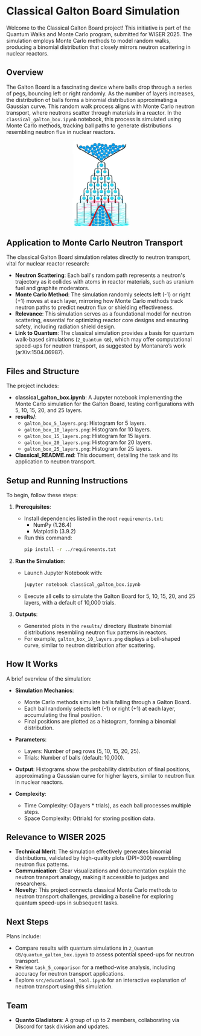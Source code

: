 # Classical Galton Board Simulation

Welcome to the Classical Galton Board project! This initiative is part of the Quantum Walks and Monte Carlo program, submitted for WISER 2025. The simulation employs Monte Carlo methods to model random walks, producing a binomial distribution that closely mirrors neutron scattering in nuclear reactors.

## Overview

The Galton Board is a fascinating device where balls drop through a series of pegs, bouncing left or right randomly. As the number of layers increases, the distribution of balls forms a binomial distribution approximating a Gaussian curve. This random walk process aligns with Monte Carlo neutron transport, where neutrons scatter through materials in a reactor. In the `classical_galton_box.ipynb` notebook, this process is simulated using Monte Carlo methods, tracking ball paths to generate distributions resembling neutron flux in nuclear reactors.

<p align="center">
  <img src="Classical_Galton_Box.jpg" alt="Classical Galton Board Simulation" style="width:30%; height:auto;">
</p>

## Application to Monte Carlo Neutron Transport

The classical Galton Board simulation relates directly to neutron transport, vital for nuclear reactor research:

- **Neutron Scattering**: Each ball's random path represents a neutron's trajectory as it collides with atoms in reactor materials, such as uranium fuel and graphite moderators.
- **Monte Carlo Method**: The simulation randomly selects left (-1) or right (+1) moves at each layer, mirroring how Monte Carlo methods track neutron paths to predict neutron flux or shielding effectiveness.
- **Relevance**: This simulation serves as a foundational model for neutron scattering, essential for optimizing reactor core designs and ensuring safety, including radiation shield design.
- **Link to Quantum**: The classical simulation provides a basis for quantum walk-based simulations (`2_Quantum GB`), which may offer computational speed-ups for neutron transport, as suggested by Montanaro’s work (arXiv:1504.06987).

## Files and Structure

The project includes:

- **classical_galton_box.ipynb**: A Jupyter notebook implementing the Monte Carlo simulation for the Galton Board, testing configurations with 5, 10, 15, 20, and 25 layers.
- **results/**:
  - `galton_box_5_layers.png`: Histogram for 5 layers.
  - `galton_box_10_layers.png`: Histogram for 10 layers.
  - `galton_box_15_layers.png`: Histogram for 15 layers.
  - `galton_box_20_layers.png`: Histogram for 20 layers.
  - `galton_box_25_layers.png`: Histogram for 25 layers.
- **Classical_README.md**: This document, detailing the task and its application to neutron transport.

## Setup and Running Instructions

To begin, follow these steps:

1. **Prerequisites**:
   - Install dependencies listed in the root `requirements.txt`:
     - NumPy (1.26.4)
     - Matplotlib (3.9.2)
   - Run this command:
     ```bash
     pip install -r ../requirements.txt
     ```

2. **Run the Simulation**:
   - Launch Jupyter Notebook with:
     ```bash
     jupyter notebook classical_galton_box.ipynb
     ```
   - Execute all cells to simulate the Galton Board for 5, 10, 15, 20, and 25 layers, with a default of 10,000 trials.

3. **Outputs**:
   - Generated plots in the `results/` directory illustrate binomial distributions resembling neutron flux patterns in reactors.
   - For example, `galton_box_10_layers.png` displays a bell-shaped curve, similar to neutron distribution after scattering.

## How It Works

A brief overview of the simulation:

- **Simulation Mechanics**:
  - Monte Carlo methods simulate balls falling through a Galton Board.
  - Each ball randomly selects left (-1) or right (+1) at each layer, accumulating the final position.
  - Final positions are plotted as a histogram, forming a binomial distribution.

- **Parameters**:
  - Layers: Number of peg rows (5, 10, 15, 20, 25).
  - Trials: Number of balls (default: 10,000).

- **Output**: Histograms show the probability distribution of final positions, approximating a Gaussian curve for higher layers, similar to neutron flux in nuclear reactors.

- **Complexity**:
  - Time Complexity: O(layers * trials), as each ball processes multiple steps.
  - Space Complexity: O(trials) for storing position data.

## Relevance to WISER 2025

- **Technical Merit**: The simulation effectively generates binomial distributions, validated by high-quality plots (DPI=300) resembling neutron flux patterns.
- **Communication**: Clear visualizations and documentation explain the neutron transport analogy, making it accessible to judges and researchers.
- **Novelty**: This project connects classical Monte Carlo methods to neutron transport challenges, providing a baseline for exploring quantum speed-ups in subsequent tasks.

## Next Steps

Plans include:

- Compare results with quantum simulations in `2_Quantum GB/quantum_galton_box.ipynb` to assess potential speed-ups for neutron transport.
- Review `task_5_comparison` for a method-wise analysis, including accuracy for neutron transport applications.
- Explore `src/educational_tool.ipynb` for an interactive explanation of neutron transport using this simulation.

## Team

- **Quanto Gladiators**: A group of up to 2 members, collaborating via Discord for task division and updates.
